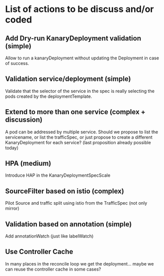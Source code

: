 # List of actions to be discuss and/or coded

## Add Dry-run KanaryDeployment validation (simple)
Allow to run a kanaryDeployment without updating the Deployment in case of success.

## Validation service/deployment (simple)
Validate that the selector of the service in the spec is really selecting the pods created by the deploymentTemplate.

## Extend to more than one service (complex + discussion)
A pod can be addressed by multiple service.
Should we propose to list the servicename, or list the trafficSpec, or just propose to create a different KanaryDeployment for each service? (last proposition already possible today)

## HPA (medium)
Introduce HAP in the KanaryDeploymentSpecScale

## SourceFilter based on istio (complex)
Pilot Source and traffic split using istio from the TrafficSpec (not only mirror)

## Validation based on annotation (simple)
Add annotationWatch (just like labelWatch)

## Use Controller Cache
In many places in the reconcile loop we get the deployment... maybe we can reuse the controller cache in some cases?
